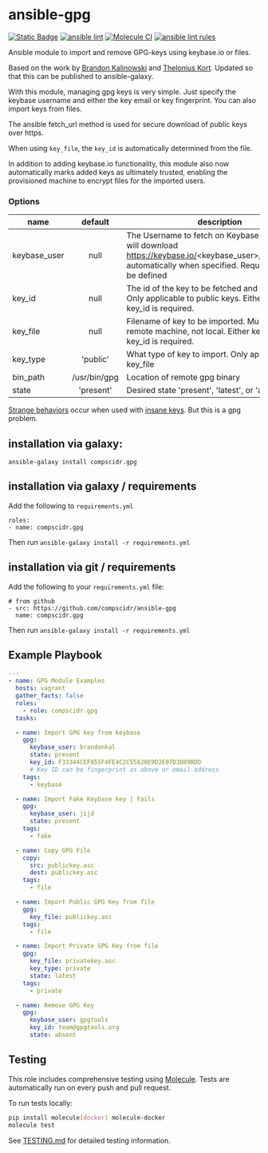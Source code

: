 # ansible-gpg
[![Static Badge](https://img.shields.io/badge/Ansible_galaxy-Download-blue)](https://galaxy.ansible.com/ui/standalone/roles/compscidr/gpg/)
[![ansible lint](https://github.com/compscidr/ansible-gpg/actions/workflows/check.yml/badge.svg)](https://github.com/compscidr/ansible-gpg/actions/workflows/check.yml)
[![Molecule CI](https://github.com/compscidr/ansible-gpg/actions/workflows/molecule.yml/badge.svg)](https://github.com/compscidr/ansible-gpg/actions/workflows/molecule.yml)
[![ansible lint rules](https://img.shields.io/badge/Ansible--lint-rules%20table-blue.svg)](https://ansible.readthedocs.io/projects/lint/rules/)

Ansible module to import and remove GPG-keys using keybase.io or files.

Based on the work by [Brandon Kalinowski](https://github.com/brandonkal/ansible-gpg) and [Thelonius Kort](https://github.com/tnt). Updated so that this can be published
to ansible-galaxy.

With this module, managing gpg keys is very simple. Just specify the keybase username and either the key email or key fingerprint. You can also import keys from files.

The ansible fetch_url method is used for secure download of public keys over https.

When using `key_file`, the `key_id` is automatically determined from the file.

In addition to adding keybase.io functionality, this module also now automatically marks added keys as ultimately trusted, enabling the provisioned machine to encrypt files for the imported users.

### Options

| name         |   default    | description                                                                                                                                                           |
| ------------ | :----------: | --------------------------------------------------------------------------------------------------------------------------------------------------------------------- |
| keybase_user |     null     | The Username to fetch on Keybase. The module will download https://keybase.io/<keybase_user>/pgp_keys.asc automatically when specified. Requires key_id to be defined |
| key_id       |     null     | The id of the key to be fetched and imported. Only applicable to public keys. Either key_file or key_id is required.                                                  |
| key_file     |     null     | Filename of key to be imported. Must be on remote machine, not local. Either key_file or key_id is required.                                                          |
| key_type     |   'public'   | What type of key to import. Only applicable to key_file                                                                                                               |
| bin_path     | /usr/bin/gpg | Location of remote gpg binary                                                                                                                                         |
| state        |  'present'   | Desired state 'present', 'latest', or 'absent'                                                                                                                        |

[Strange behaviors](https://gist.github.com/tnt/eedaed9a6cc75130b9cb) occur when used with [insane keys](https://gist.github.com/tnt/70b116c72be11dc3cc66). But this is a gpg problem.

## installation via galaxy:
`ansible-galaxy install compscidr.gpg`

## installation via galaxy / requirements
Add the following to `requirements.yml`
```
roles:
- name: compscidr.gpg
```
Then run
`ansible-galaxy install -r requirements.yml`

## installation via git / requirements
Add the following to your `requirements.yml` file:
```
# from github
- src: https://github.com/compscidr/ansible-gpg
  name: compscidr.gpg
```
Then run
`ansible-galaxy install -r requirements.yml`

## Example Playbook

```YAML
---
- name: GPG Module Examples
  hosts: vagrant
  gather_facts: false
  roles:
    - role: compscidr.gpg
  tasks:

  - name: Import GPG key from keybase
    gpg:
      keybase_user: brandonkal
      state: present
      key_id: F33344CEF855F4FE4C2C55820E9D2E07D3D89BDD
      # Key ID can be fingerprint as above or email address
    tags:
      - keybase

  - name: Import Fake Keybase key | Fails
    gpg:
      keybase_user: jijd
      state: present
    tags:
      - fake

  - name: Copy GPG File
    copy:
      src: publickey.asc
      dest: publickey.asc
    tags:
      - file

  - name: Import Public GPG Key from file
    gpg:
      key_file: publickey.asc
    tags:
      - file

  - name: Import Private GPG Key from file
    gpg:
      key_file: privatekey.asc
      key_type: private
      state: latest
    tags:
      - private

  - name: Remove GPG Key
    gpg:
      keybase_user: gpgtools
      key_id: team@gpgtools.org
      state: absent
```

## Testing

This role includes comprehensive testing using [Molecule](https://molecule.readthedocs.io/). Tests are automatically run on every push and pull request.

To run tests locally:
```bash
pip install molecule[docker] molecule-docker
molecule test
```

See [TESTING.md](TESTING.md) for detailed testing information.
